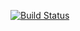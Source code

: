 [![Build Status](https://travis-ci.org/laopo001/lol.svg?branch=master)](https://travis-ci.org/laopo001/lol)